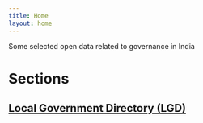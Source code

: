 ```yaml
---
title: Home
layout: home
---
```


Some selected open data related to governance in India

# Sections

## [Local Government Directory (LGD)](lgd/)
